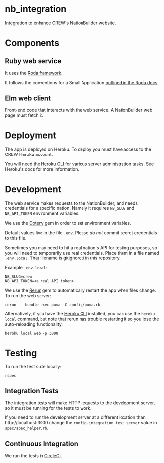 # nb_integration
Integration to enhance CREW's NationBuilder website.

# Components

## Ruby web service

It uses the [Roda framework](http://roda.jeremyevans.net/).

It follows the conventions for a Small Application [outlined in the Roda docs](http://roda.jeremyevans.net/rdoc/files/doc/conventions_rdoc.html).

## Elm web client

Front-end code that interacts with the web service. A NationBuilder web page must fetch it.

# Deployment

The app is deployed on Heroku. To deploy you must have access to the CREW Heroku account.

You will need the [Heroku CLI](https://devcenter.heroku.com/categories/command-line) for various server administration tasks. See Heroku's docs for more information.

# Development

The web service makes requests to the NationBuilder, and needs credentials for a specific nation. Namely it requires `NB_SLUG` and `NB_API_TOKEN` environment variables.

We use the [Dotenv](https://github.com/bkeepers/dotenv) gem in order to set environment variables.

Default values live in the file `.env`. Please *do not* commit secret credentials to this file.

Sometimes you may need to hit a real nation's API for testing purposes, so you will need to temporarily use real credentials. Place them in a file named `.env.local`. That filename is gitignored in this repository.

Example `.env.local`:

```
NB_SLUG=crew
NB_API_TOKEN=<a real API token>
```

We use the [Rerun](https://github.com/alexch/rerun) gem to automatically restart the app when files change. To run the web server:

```
rerun -- bundle exec puma -C config/puma.rb
```

Alternatively, if you have the [Heroku CLI](https://devcenter.heroku.com/categories/command-line) installed, you can use the `heroku local` command, but note that rerun has trouble restarting it so you lose the auto-reloading functionality.

```
heroku local web -p 3000
```

# Testing

To run the test suite locally:

```
rspec
```

## Integration Tests

The integration tests will make HTTP requests to the development server, so it must be running for the tests to work.

If you need to run the development server at a different location than http://localhost:3000 change the `config.integration_test_server` value in  `spec/spec_helper.rb`.

## Continuous Integration

We run the tests in [CircleCI](https://circleci.com/gh/climatecrew).
